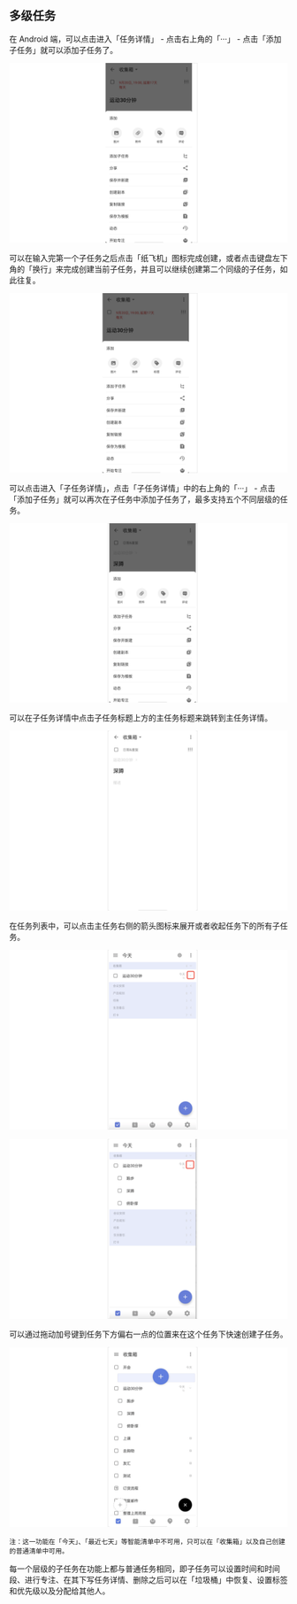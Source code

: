 ## 多级任务

在 Android 端，可以点击进入「任务详情」 - 点击右上角的「···」 - 点击「添加子任务」就可以添加子任务了。

![](../../images/android/103.png)

可以在输入完第一个子任务之后点击「纸飞机」图标完成创建，或者点击键盘左下角的「换行」来完成创建当前子任务，并且可以继续创建第二个同级的子任务，如此往复。

![](../../images/android/104.png)

可以点击进入「子任务详情」，点击「子任务详情」中的右上角的「···」 - 点击「添加子任务」就可以再次在子任务中添加子任务了，最多支持五个不同层级的任务。

![](../../images/android/105.png)

可以在子任务详情中点击子任务标题上方的主任务标题来跳转到主任务详情。

![](../../images/android/106.png)

在任务列表中，可以点击主任务右侧的箭头图标来展开或者收起任务下的所有子任务。

![](../../images/android/107.png)

![](../../images/android/108.png)

可以通过拖动加号键到任务下方偏右一点的位置来在这个任务下快速创建子任务。

![](../../images/android/109.png)

`注：这一功能在「今天」、「最近七天」等智能清单中不可用，只可以在「收集箱」以及自己创建的普通清单中可用。`

每一个层级的子任务在功能上都与普通任务相同，即子任务可以设置时间和时间段、进行专注、在其下写任务详情、删除之后可以在「垃圾桶」中恢复、设置标签和优先级以及分配给其他人。